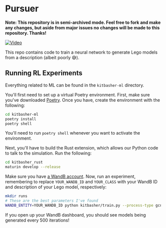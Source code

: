 # Pursuer

**Note: This repository is in semi-archived mode. Feel free to fork and make any changes, but aside from major issues no changes will be made to this repository. Thanks!**

[![Video](https://img.youtube.com/vi/54bOSzWGBEw/Tfj4VqN3uzg.jpg)](https://youtu.be/Tfj4VqN3uzg)

This repo contains code to train a neural network to generate Lego models from a description (albeit poorly 😅).

## Running RL Experiments

Everything related to ML can be found in the `kitbasher-ml` directory.

You'll first need to set up a virtual Poetry environment. First, make sure you've downloaded
[Poetry](https://python-poetry.org/). Once you have, create the environment with the following:

```bash
cd kitbasher-ml
poetry install
poetry shell
```

You'll need to run `poetry shell` whenever you want to activate the environment.

Next, you'll have to build the Rust extension, which allows our Python code to talk to the simulation. Run the following:

```bash
cd kitbasher_rust
maturin develop --release
```

Make sure you have [a WandB account](https://wandb.ai/).
Now, run an experiment, remembering to replace `YOUR_WANDB_ID` and `YOUR_CLASS` with your WandB ID and description of your Lego model, respectively:

```bash
mkdir runs
# These are the best parameters I've found
WANDB_ENTITY=YOUR_WANDB_ID python kitbasher/train.py --process-type gcn --score-fn clip --train-batch-size 256 --buffer-size 100_000 --max-actions-per-step 100 --device cuda --eval-every 500 --process-layers 7 --use-mirror --no-advantage --iterations 1_000_000 --tanh-logit --norm-min 0.7 --norm-max 1.2 --distr-scorer  --single-class "YOUR_CLASS" --hidden-dim 256 --add-steps --last-step-sample-bonus 16.0 --max-steps 16 --use-polyak --polyak-tau 0.0002 --q-epsilon 0.5 --use-gcn-skips --render-one-side
```

If you open up your WandB dashboard, you should see models being generated every 500 iterations!
